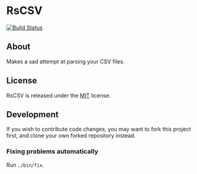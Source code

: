# RsCSV

[![Build Status](https://travis-ci.org/bartfeenstra/rscsv.svg?branch=master)](https://travis-ci.org/bartfeenstra/rscsv)

## About
Makes a sad attempt at parsing your CSV files.

## License
RsCSV is released under the [MIT](./LICENSE) license.

## Development
If you wish to contribute code changes, you may want to fork this project first, and clone your own forked repository
instead.

### Fixing problems automatically
Run `./bin/fix`.
